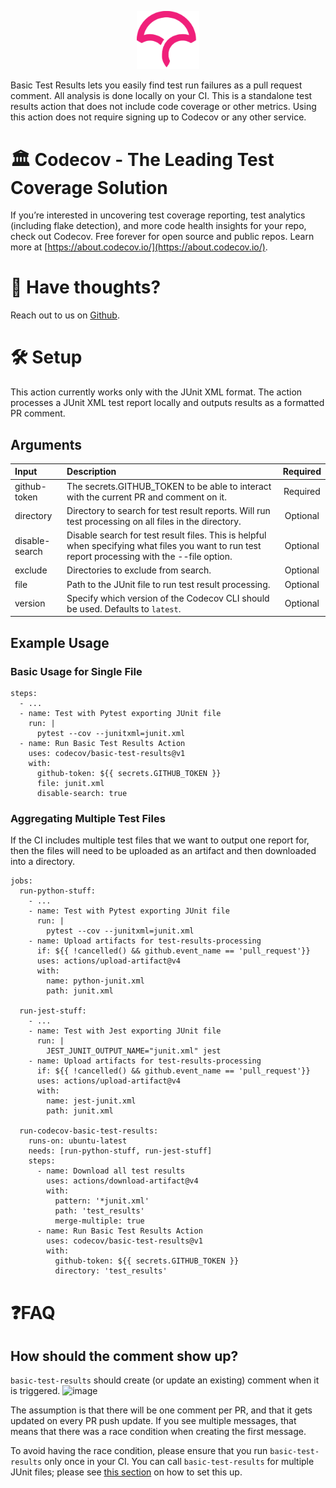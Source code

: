 <p align="center">
  <img src="images/Codecov umbrella only.png" alt="Codecov Logo" width=100 />
</p>


Basic Test Results lets you easily find test run failures as a pull request comment. 
All analysis is done locally on your CI. 
This is a standalone test results action that does not include code coverage 
or other metrics. 
Using this action does not require signing up to Codecov or any other service.

# 🏛️ Codecov - The Leading Test Coverage Solution 

If you’re interested in uncovering test coverage reporting, 
test analytics (including flake detection), 
and more code health insights for your repo, check out Codecov. 
Free forever for open source and public repos. 
Learn more at [https://about.codecov.io/](https://about.codecov.io/).


# 📢 Have thoughts?

Reach out to us on [Github](https://github.com/codecov/basic-test-results/issues).

# 🛠️ Setup

This action currently works only with the JUnit XML format. The action processes a JUnit XML test report locally and outputs results as a formatted PR comment.

## Arguments

| Input  | Description | Required |
| :---       |     :---     |    :---:   |
| github-token | The secrets.GITHUB_TOKEN to be able to interact with the current PR and comment on it. | Required |
| directory | Directory to search for test result reports. Will run test processing on all files in the directory. | Optional |
| disable-search | Disable search for test result files. This is helpful when specifying what files you want to run test report processing with the --file option. | Optional |
| exclude | Directories to exclude from search. | Optional |
| file | Path to the JUnit file to run test result processing. | Optional |
| version | Specify which version of the Codecov CLI should be used. Defaults to `latest`. | Optional |

## Example Usage

### Basic Usage for Single File

```
steps:
  - ...
  - name: Test with Pytest exporting JUnit file
    run: |
      pytest --cov --junitxml=junit.xml
  - name: Run Basic Test Results Action
    uses: codecov/basic-test-results@v1
    with:
      github-token: ${{ secrets.GITHUB_TOKEN }}
      file: junit.xml
      disable-search: true
```

### Aggregating Multiple Test Files

If the CI includes multiple test files that we want to output one report for,
then the files will need to be uploaded as an artifact
and then downloaded into a directory.

```
jobs:
  run-python-stuff:
    - ...
    - name: Test with Pytest exporting JUnit file
      run: |
        pytest --cov --junitxml=junit.xml
    - name: Upload artifacts for test-results-processing
      if: ${{ !cancelled() && github.event_name == 'pull_request'}}
      uses: actions/upload-artifact@v4
      with:
        name: python-junit.xml
        path: junit.xml

  run-jest-stuff:
    - ...
    - name: Test with Jest exporting JUnit file
      run: |
        JEST_JUNIT_OUTPUT_NAME="junit.xml" jest
    - name: Upload artifacts for test-results-processing
      if: ${{ !cancelled() && github.event_name == 'pull_request'}}
      uses: actions/upload-artifact@v4
      with:
        name: jest-junit.xml
        path: junit.xml

  run-codecov-basic-test-results:
    runs-on: ubuntu-latest
    needs: [run-python-stuff, run-jest-stuff]
    steps:
      - name: Download all test results
        uses: actions/download-artifact@v4
        with:
          pattern: '*junit.xml'
          path: 'test_results'
          merge-multiple: true
      - name: Run Basic Test Results Action
        uses: codecov/basic-test-results@v1
        with:
          github-token: ${{ secrets.GITHUB_TOKEN }}
          directory: 'test_results'
```


# ❓FAQ

## How should the comment show up?

`basic-test-results` should create (or update an existing) comment when it is triggered. 
![image](https://github.com/user-attachments/assets/40fd768e-a53d-48c4-9b1d-3d31b2c81643)

The assumption is that there will be one comment per PR,
and that it gets updated on every PR push update.
If you see multiple messages, that means that there was a race condition
when creating the first message.


To avoid having the race condition, please ensure that you run
`basic-test-results` only once in your CI.
You can call `basic-test-results` for multiple JUnit files;
please see [this section](#aggregating-multiple-test-files) on how to set this up.
